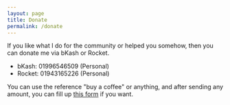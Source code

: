 ```yaml
---
layout: page
title: Donate
permalink: /donate
---
```


<div class="row justify-content-between">
<div class="col-md-8 pr-5">

<p>
If you like what I do for the community or helped you somehow, then you can donate me via bKash or Rocket. 

- bKash: 01996546509 (Personal)
- Rocket: 01943165226 (Personal)

You can use the reference "buy a coffee" or anything, and after sending any amount, you can fill up <a href = "https://docs.google.com/forms/d/e/1FAIpQLSeCJDx3R3npmx0W9Kk31kMfTEu1unsNra2l_EpTZhqI0ahJ7w/viewform">this form</a> if you want.
</p>



</div>
</div>
